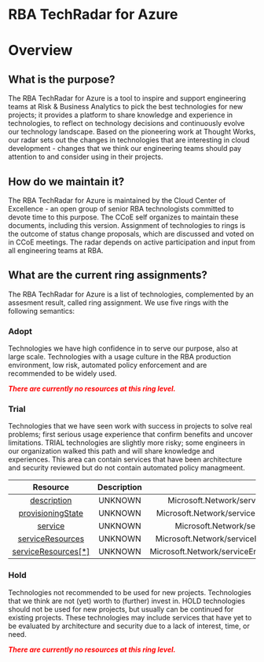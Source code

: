 
RBA TechRadar for Azure
=======================

# Overview

## What is the purpose?


The RBA TechRadar for Azure is a tool to inspire and support engineering teams at Risk & Business Analytics to pick the best technologies for new projects; it provides a platform to share knowledge and experience in technologies, to reflect on technology decisions and continuously evolve our technology landscape.  Based on the pioneering work at Thought Works, our radar sets out the changes in technologies that are interesting in cloud development - changes that we think our engineering teams should pay attention to and consider using in their projects.
## How do we maintain it?


The RBA TechRadar for Azure is maintained by the Cloud Center of Excellence - an open group of senior RBA technologists committed to devote time to this purpose.  The CCoE self organizes to maintain these documents, including this version.  Assignment of technologies to rings is the outcome of status change proposals, which are discussed and voted on in CCoE meetings.  The radar depends on active participation and input from all engineering teams at RBA.
## What are the current ring assignments?


The RBA TechRadar for Azure is a list of technologies, complemented by an assesment result, called ring assignment.  We use five rings with the following semantics:
### Adopt


Technologies we have high confidence in to serve our purpose, also at large scale.  Technologies with a usage culture in the RBA production environment, low risk, automated policy enforcement and are recommended to be widely used.  
  
***<font color="red"> There are currently no resources at this ring level. </font>***
### Trial


Technologies that we have seen work with success in projects to solve real problems;  first serious usage experience that confirm benefits and uncover limitations.  TRIAL technologies are slightly more risky; some engineers in our organization walked this path and will share knowledge and experiences.  This area can contain services that have been architecture and security reviewed but do not contain automated policy managmeent.  

|Resource|Description|Path|Status|
| :---: | :---: | :---: | :---: |
|[description](https://github.com/openrba/python-azure-techradar/blob/master/Microsoft.Network/serviceEndpointPolicies/serviceEndpointPolicyDefinitions/description/README.md)|UNKNOWN|Microsoft.Network/serviceEndpointPolicies/serviceEndpointPolicyDefinitions/description|TRIAL|
|[provisioningState](https://github.com/openrba/python-azure-techradar/blob/master/Microsoft.Network/serviceEndpointPolicies/serviceEndpointPolicyDefinitions/provisioningState/README.md)|UNKNOWN|Microsoft.Network/serviceEndpointPolicies/serviceEndpointPolicyDefinitions/provisioningState|TRIAL|
|[service](https://github.com/openrba/python-azure-techradar/blob/master/Microsoft.Network/serviceEndpointPolicies/serviceEndpointPolicyDefinitions/service/README.md)|UNKNOWN|Microsoft.Network/serviceEndpointPolicies/serviceEndpointPolicyDefinitions/service|TRIAL|
|[serviceResources](https://github.com/openrba/python-azure-techradar/blob/master/Microsoft.Network/serviceEndpointPolicies/serviceEndpointPolicyDefinitions/serviceResources/README.md)|UNKNOWN|Microsoft.Network/serviceEndpointPolicies/serviceEndpointPolicyDefinitions/serviceResources|TRIAL|
|[serviceResources[*]](https://github.com/openrba/python-azure-techradar/blob/master/Microsoft.Network/serviceEndpointPolicies/serviceEndpointPolicyDefinitions/serviceResources[*]/README.md)|UNKNOWN|Microsoft.Network/serviceEndpointPolicies/serviceEndpointPolicyDefinitions/serviceResources[*]|TRIAL|

### Hold


Technologies not recommended to be used for new projects. Technologies that we think are not (yet) worth to (further) invest in.  HOLD technologies should not be used for new projects, but usually can be continued for existing projects.  These technologies may include services that have yet to be evaluated by architecture and security due to a lack of interest, time, or need.  
  
***<font color="red"> There are currently no resources at this ring level. </font>***